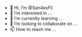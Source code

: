 - 👋 Hi, I’m @San4esFil
- 👀 I’m interested in ...
- 🌱 I’m currently learning ...
- 💞️ I’m looking to collaborate on ...
- 📫 How to reach me ...

<!---
San4esFil/San4esFil is a ✨ special ✨ repository because its `README.md` (this file) appears on your GitHub profile.
You can click the Preview link to take a look at your changes.
--->
